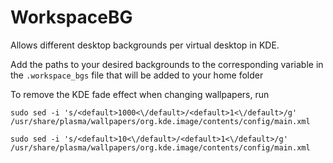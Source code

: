 # WorkspaceBG

Allows different desktop backgrounds per virtual desktop in KDE.

Add the paths to your desired backgrounds to the corresponding variable in the `.workspace_bgs` file that will be added to your home folder

To remove the KDE fade effect when changing wallpapers, run
```
sudo sed -i 's/<default>1000<\/default>/<default>1<\/default>/g' /usr/share/plasma/wallpapers/org.kde.image/contents/config/main.xml

sudo sed -i 's/<default>10<\/default>/<default>1<\/default>/g' /usr/share/plasma/wallpapers/org.kde.image/contents/config/main.xml
```
